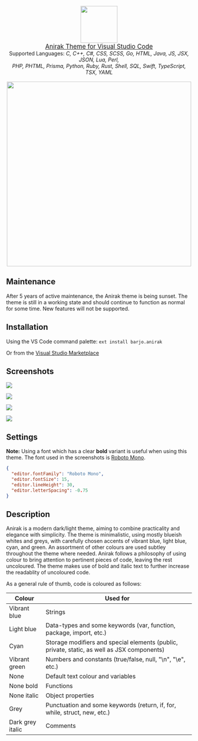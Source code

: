 <p align="center">
    <img src="https://i.imgur.com/y6exXqM.png" width="100"/>
    <br>
    <a style="font-size:larger" href="https://github.com/vqvw/anirak">Anirak Theme for Visual Studio Code</a>
    <br>
    <span>Supported Languages:</span>
    <i>C, C++, C#, CSS, SCSS, Go, HTML, Java, JS, JSX, JSON, Lua, Perl,<br>PHP, PHTML, Prisma, Python, Ruby, Rust, Shell, SQL, Swift, TypeScript, TSX, YAML</i>
    <br />
    <br />
    <img src="https://i.imgur.com/HvwwQeM.png" width="500"/>
</p>

## Maintenance

After 5 years of active maintenance, the Anirak theme is being sunset. The
theme is still in a working state and should continue to function as normal for
some time. New features will not be supported.

## Installation

Using the VS Code command palette: `ext install barjo.anirak`

Or from the <a href="https://marketplace.visualstudio.com/items?itemName=barjo.anirak">Visual Studio Marketplace</a>

## Screenshots

![](https://i.imgur.com/iGz4YCH.png)

![](https://i.imgur.com/cFQAl8Q.png)

![](https://i.imgur.com/vo6aZca.png)

![](https://i.imgur.com/RayB15j.png)

## Settings

**Note:** Using a font which has a clear **bold** variant is useful when using this theme. The font used in the screenshots is [Roboto Mono](https://fonts.google.com/specimen/Roboto+Mono).

```json
{
  "editor.fontFamily": "Roboto Mono",
  "editor.fontSize": 15,
  "editor.lineHeight": 30,
  "editor.letterSpacing": -0.75
}
```

## Description

Anirak is a modern dark/light theme, aiming to combine practicality and elegance with simplicity. The theme is minimalistic, using mostly blueish whites and greys, with carefully chosen accents of vibrant blue, light blue, cyan, and green. An assortment of other colours are used subtley throughout the theme where needed. Anirak follows a philosophy of using colour to bring attention to pertinent pieces of code, leaving the rest uncoloured. The theme makes use of bold and italic text to further increase the readablity of uncoloured code.

As a general rule of thumb, code is coloured as follows:

| Colour           | Used for                                                                                    |
| ---------------- | ------------------------------------------------------------------------------------------- |
| Vibrant blue     | Strings                                                                                     |
| Light blue       | Data-types and some keywords (var, function, package, import, etc.)                         |
| Cyan             | Storage modifiers and special elements (public, private, static, as well as JSX components) |
| Vibrant green    | Numbers and constants (true/false, null, "\n", "\e", etc.)                                  |
| None             | Default text colour and variables                                                           |
| None bold        | Functions                                                                                   |
| None italic      | Object properties                                                                           |
| Grey             | Punctuation and some keywords (return, if, for, while, struct, new, etc.)                   |
| Dark grey italic | Comments                                                                                    |
